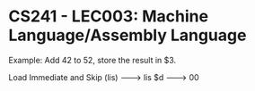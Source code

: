 # CS241 - LEC003: Machine Language/Assembly Language

Example: Add 42 to 52, store the result in $3.

Load Immediate and Skip (lis)
---> lis $d
--->       00



<!--stackedit_data:
eyJoaXN0b3J5IjpbLTE5MDIyODM1NDUsMTY0NjUwNjk3M119
-->